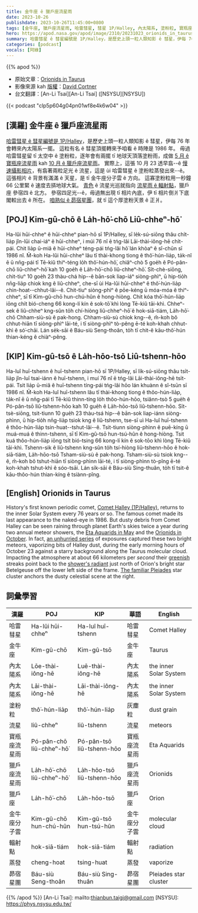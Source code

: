 ```yaml
---
title: 金牛座 ê 獵戶座流星雨
date: 2023-10-26
publishdate: 2023-10-26T11:45:00+0800
tags: [金牛座, 獵戶座流星雨, 哈雷彗星, 彗星 1P/Halley, 內太陽系, 塗粉粒, 寶瓶座流星雨, 金牛座分子雲, 輻射點, 蒸發, 獵戶座, 參宿四, 昴宿星團]
hero: https://apod.nasa.gov/apod/image/2310/20231023_orionids_in_taurus_1024c.jpg
summary: 哈雷彗星 ê 彗星編號是 1P/Halley，是歷史上頭一粒人類知影 ê 彗星，伊每 76 年會轉來內太陽系一擺。
categories: [podcast]
vocals: [阿綠]
---
```


{{% apod %}}

- 原始文章：[Orionids in Taurus](https://apod.nasa.gov/apod/ap231026.html)
- 影像來源 kah [版權][copyright]：[David Cortner](http://www.davidcortner.com/slowblog.php)
- 台文翻譯：[An-Li Tsai][An-Li Tsai] ([NSYSU][NSYSU])

{{< podcast "clp5p604g04pn01wf8e4k6w04" >}}

## [漢羅] 金牛座 ê 獵戶座流星雨
[哈雷彗星 ê 彗星編號是 1P/Halley][Comet Halley (1P/Halley)]，是歷史上頭一粒人類知影 ê 彗星，伊每 76 年會轉來內太陽系一擺。
這粒有名 ê 彗星頂擺轉來予咱看 ê 時陣是 1986 年。
毋過哈雷彗星留 tī 太空中 ê 塗粉粒，逐年會有兩擺 tī 地球天頂落塗粉雨，成做 [5 月 ê 寶瓶座流星雨][Eta Aquarids in May] kah [10 月 ê 獵戶座流星雨][Orionids in October]。
實際上，這張 10 月 23 透早翕--ê [慢速攝影相片][an unhurried series]，有翕著兩粒足光 ê 流星，這是 ùi 哈雷彗星 ê 塗粉粒蒸發出來--ê。
這張相片 ê 背景有滿滿 ê 天星，是 tī 金牛座分子雲 ê 方向。
這寡塗粉粒用一秒鐘 66 公里緊 ê 速度去挵地球大氣。
[青色][greenish] ê 流星光巡就指向 [流星雨 ê 輻射點][shower's radiant]，獵戶座 參宿四 ê 北方。
參宿四足光--ê，毋過無出現 tī 相片內底，伊 tī 相片倒爿下底閣較出去 ê 所在。
[咱熟似 ê 昴宿星團][The familiar Pleiades]，就 tī 這个厚塗粉天景 ê 正爿。

## [POJ] Kim-gû-chō ê La̍h-hō͘-chō Liû-chheⁿ-hō͘
Ha-lûi hūi-chheⁿ ê hūi-chheⁿ pian-hō sī 1P/Halley, sī le̍k-sú-siōng thâu chi̍t-lia̍p jîn-lūi chai-iáⁿ ê hūi-chheⁿ, i múi 76 nî ē tńg-lâi Lāi-thài-iông-hē chi̍t-pái.
Chit lia̍p ū-miâ ê hūi-chheⁿ téng-pái tńg-lâi hō͘ lán khòaⁿ ê sî-chūn sī 1986 nî.
M̄-koh Ha-lûi hūi-chheⁿ lâu tī thài-khong tiong ê thô͘-hún-lia̍p, ta̍k-nî ē ū nn̄g-pái tī Tē-kiû thiⁿ-téng lo̍h thô͘-hún-hō͘, chiâⁿ-chò 5 goe̍h ê Pó-pân-chō liû-chheⁿ-hō͘ kah 10 goe̍h ê La̍h-hō͘-chō liû-chheⁿ-hō͘.
Si̍t-chè-siōng, chit-tiuⁿ 10 goe̍h 23 thàu-chá hip--ê bān-sok liap-iáⁿ siòng-phìⁿ, ū hip-tio̍h nn̄g-lia̍p chiok kng ê liû-chheⁿ, che-sī ùi Ha-lûi hūi-chheⁿ ê thô͘-hún-lia̍p chin-hoat--chhut-lâi--ê.
Chit-tiuⁿ siòng-phìⁿ ê pōe-kéng ū móa-móa ê thiⁿ-chheⁿ, sī tī Kim-gû-chō hun-chú-hûn ê hong-hiòng.
Chit kóa thô͘-hún-lia̍p iōng chi̍t bió-cheng 66 kong-lí kín ê sok-tō͘ khì lòng Tē-kiû tāi-khì.
Chheⁿ-sek ê liû-chheⁿ kng-sûn to̍h chí-hiòng liû-chheⁿ-hō͘ ê hok-siā-tiám, La̍h-hō͘-chō Chham-siù-sù ê pak-hong.
Chham-siù-sù chiok kng--ê, m̄-koh bô chhut-hiān tī siòng-phìⁿ lāi-té, i tī siòng-phìⁿ tò-pêng ē-té koh-khah chhut-khì ê só͘-chāi.
Lán se̍k-sāi ê Báu-siù Seng-thoân, to̍h tī chit-ê kāu-thô͘-hún thian-kéng ê chiàⁿ-pêng.

## [KIP] Kim-gû-tsō ê La̍h-hōo-tsō Liû-tshenn-hōo
Ha-luî huī-tshenn ê huī-tshenn pian-hō sī 1P/Halley, sī li̍k-sú-siōng thâu tsi̍t-lia̍p jîn-luī tsai-iánn ê huī-tshenn, i muí 76 nî ē tńg-lâi Lāi-thài-iông-hē tsi̍t-pái.
Tsit lia̍p ū-miâ ê huī-tshenn tíng-pái tńg-lâi hōo lán khuànn ê sî-tsūn sī 1986 nî.
M̄-koh Ha-luî huī-tshenn lâu tī thài-khong tiong ê thôo-hún-lia̍p, ta̍k-nî ē ū nn̄g-pái tī Tē-kiû thinn-tíng lo̍h thôo-hún-hōo, tsiânn-tsò 5 gue̍h ê Pó-pân-tsō liû-tshenn-hōo kah 10 gue̍h ê La̍h-hōo-tsō liû-tshenn-hōo.
Si̍t-tsè-siōng, tsit-tiunn 10 gue̍h 23 thàu-tsá hip--ê bān-sok liap-iánn siòng-phìnn, ū hip-tio̍h nn̄g-lia̍p tsiok kng ê liû-tshenn, tse-sī uì Ha-luî huī-tshenn ê thôo-hún-lia̍p tsin-huat--tshut-lâi--ê.
Tsit-tiunn siòng-phìnn ê puē-kíng ū muá-muá ê thinn-tshenn, sī tī Kim-gû-tsō hun-tsú-hûn ê hong-hiòng.
Tsit kuá thôo-hún-lia̍p iōng tsi̍t bió-tsing 66 kong-lí kín ê sok-tōo khì lòng Tē-kiû tāi-khì.
Tshenn-sik ê liû-tshenn kng-sûn to̍h tsí-hiòng liû-tshenn-hōo ê hok-siā-tiám, La̍h-hōo-tsō Tsham-siù-sù ê pak-hong.
Tsham-siù-sù tsiok kng--ê, m̄-koh bô tshut-hiān tī siòng-phìnn lāi-té, i tī siòng-phìnn tò-pîng ē-té koh-khah tshut-khì ê sóo-tsāi.
Lán si̍k-sāi ê Báu-siù Sing-thuân, to̍h tī tsit-ê kāu-thôo-hún thian-kíng ê tsiànn-pîng.

## [English] Orionids in Taurus
History's first known periodic comet, [Comet Halley (1P/Halley)][Comet Halley (1P/Halley)], returns to the inner Solar System every 76 years or so.
The famous comet made its last appearance to the naked-eye in 1986.
But dusty debris from Comet Halley can be seen raining through planet Earth's skies twice a year during two annual meteor showers, the [Eta Aquarids in May][Eta Aquarids in May] and the [Orionids in October][Orionids in October].
In fact, [an unhurried series][an unhurried series] of exposures captured these two bright meteors, vaporizing bits of Halley dust, during the early morning hours of October 23 against a starry background along the Taurus molecular cloud.
Impacting the atmosphere at about 66 kilometers per _second_ their [greenish][greenish] streaks point back to the [shower's radiant][shower's radiant] just north of Orion's bright star Betelgeuse off the lower left side of the frame.
[The familiar Pleiades][The familiar Pleiades] star cluster anchors the dusty celestial scene at the right.

## 詞彙學習

|漢羅|POJ|KIP|華語|English|
|-|-|-|-|-|
|哈雷彗星|Ha-lûi hūi-chheⁿ|Ha-luî huī-tshenn|哈雷彗星|Comet Halley|
|金牛座|Kim-gû-chō|Kim-gû-tsō|金牛座|Taurus|
|內太陽系|Lōe-thài-iông-hē|Luē-thài-iông-hē|內太陽系|the inner Solar System|
|內太陽系|Lāi-thài-iông-hē|Lāi-thài-iông-hē|內太陽系|the inner Solar System|
|塗粉粒|thô͘-hún-lia̍p|thô͘-hún-lia̍p|灰塵粒|dust grain|
|流星|liû-chheⁿ|liû-tshenn|流星|meteors|
|寶瓶座流星雨|Pó-pân-chō liû-chheⁿ-hō͘|Pó-pân-tsō liû-tshenn-hōo|寶瓶座流星雨|Eta Aquarids|
|獵戶座流星雨|La̍h-hō͘-chō liû-chheⁿ-hō͘|La̍h-hōo-tsō liû-tshenn-hōo|獵戶座流星雨|Orionids|
|獵戶座|La̍h-hō͘-chō|La̍h-hōo-tsō|獵戶座|Orion|
|金牛座分子雲|Kim-gû-chō hun-chú-hûn|Kim-gû-tsō hun-tsú-hûn|金牛座分子雲|molecular cloud|
|輻射點|hok-siā-tiám|hok-siā-tiám|輻射點|radiation|
|蒸發|cheng-hoat|tsing-huat|蒸發|vaporize|
|昴宿星團|Báu-siù Seng-thoân|Báu-siù Sing-thuân|昴宿星團|Pleiades star cluster|

{{% /apod %}}
[An-Li Tsai]: mailto:thianbun.taigi@gmail.com
[NSYSU]: https://phys.nsysu.edu.tw/

[copyright]: https://apod.nasa.gov/apod/fap/lib/about_apod.html#srapply
[License]: https://creativecommons.org/licenses/by/2.0/

[Comet Halley (1P/Halley)]:https://solarsystem.nasa.gov/asteroids-comets-and-meteors/comets/1p-halley/in-depth/
[Eta Aquarids in May]:https://solarsystem.nasa.gov/asteroids-comets-and-meteors/meteors-and-meteorites/eta-aquarids/in-depth/
[Orionids in October]:https://solarsystem.nasa.gov/asteroids-comets-and-meteors/meteors-and-meteorites/orionids/in-depth/
[an unhurried series]:http://www.davidcortner.com/slowblog/20231023.php
[greenish]:https://www.popastro.com/main_spa1/meteor/meteor-spectra-overview/
[shower's radiant]:https://apod.nasa.gov/apod/ap221028.html
[The familiar Pleiades]:https://apod.nasa.gov/apod/ap230105.html
